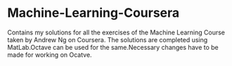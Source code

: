 # Machine-Learning-Coursera
Contains my solutions for all the exercises of the Machine Learning Course taken by Andrew Ng on Coursera.
The solutions are completed using MatLab.Octave can be used for the same.Necessary changes have to be made for working on Ocatve.

